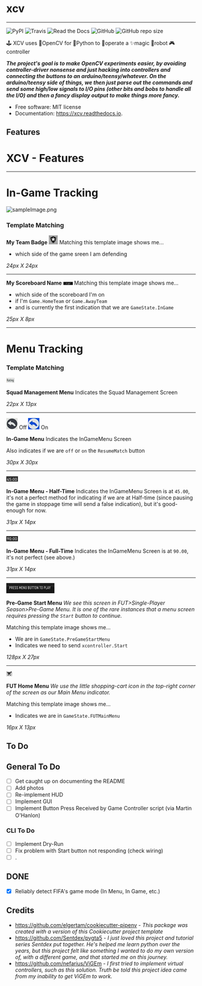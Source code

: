 
# xcv
___


![PyPI](https://img.shields.io/pypi/v/xcv) ![Travis](https://img.shields.io/travis/boo13/xcv.svg) ![Read the Docs](https://readthedocs.org/projects/xcv/badge/?version=latest) ![GitHub](https://img.shields.io/github/license/boo13/xcv) ![GitHub repo size](https://img.shields.io/github/repo-size/boo13/xcv)

🕹 XCV uses 👾OpenCV for 🐍Python to 👷‍operate a ✨magic 🤖robot 🎮controller


*__The project's goal is to make OpenCV experiments easier, by avoiding controller-driver nonsense and just hacking into controllers and connecting the buttons to an arduino/teensy/whatever. On the arduino/teensy side of things, we then just parse out the commands and send some high/low signals to I/O pins (other bits and bobs to handle all the I/O) and then a fancy display output to make things more fancy.__*


* Free software: MIT license
* Documentation: https://xcv.readthedocs.io.


Features
--------

# XCV - Features
---

# In-Game Tracking
![sampleImage.png](templates/9AE59C7D0382C17C2FF7161FD6CCEAF8.png)

### Template Matching

**My Team Badge**
![myTeamBadge.jpg](/templates/myTeamBadge.jpg)
Matching this template image shows me...
* which side of the game sreen I am defending

_24px X 24px_
___
**My Scoreboard Name**
![myTeamScoreboardName.png](/templates/myTeamScoreboardName.png)
Matching this template image shows me...
* which side of the scoreboard I'm on
* if I'm `Game.HomeTeam` or `Game.AwayTeam`
* and is currently the first indication that we are `GameState.InGame`

_25px X 8px_

---

# Menu Tracking

### Template Matching

![SquadManagement.png](https://github.com/boo13/xcv/blob/master/templates/SquadManagement.png)

**Squad Management Menu**
Indicates the Squad Management Screen

_22px X 13px_
___
![InGameMenu_ResumeMatch_Off.png](https://github.com/boo13/xcv/blob/master/templates/Menu/InGameMenu_ResumeMatch_Off.png) Off ![InGameMenu_ResumeMatch_On.png](https://github.com/boo13/xcv/blob/master/templates/Menu/InGameMenu_ResumeMatch_On.png) On

**In-Game Menu**
Indicates the InGameMenu Screen

Also indicates if we are `off` or `on` the `ResumeMatch` button

_30px X 30px_
___
![45min.png](https://github.com/boo13/xcv/blob/master/templates/45min.png)

**In-Game Menu - Half-Time**
Indicates the InGameMenu Screen is at `45.00`, it's not a perfect method for indicating if we are at Half-time (since pausing the game in stoppage time will send a false indication), but it's good-enough for now. 

_31px X 14px_
___

![90min.png](https://github.com/boo13/xcv/blob/master/templates/90min.png)

**In-Game Menu - Full-Time**
Indicates the InGameMenu Screen is at `90.00`, it's not perfect (see above.)


_31px X 14px_
___
![StartBtn.png](https://github.com/boo13/xcv/blob/master/templates/StartBtn.png)

**Pre-Game Start Menu**
_We see this screen in FUT>Single-Player Season>Pre-Game Menu. It is one of the rare instances that a menu screen requires pressing the `Start` button to continue._

Matching this template image shows me...
* We are in `GameState.PreGameStartMenu`
* Indicates we need to send `xcontroller.Start`

_128px X 27px_
___
![HomeMenu_Cart.png](https://github.com/boo13/xcv/blob/master/templates/HomeMenu_Cart.png)

**FUT Home Menu**
_We use the little shopping-cart icon in the top-right corner of the screen as our Main Menu indicator._

Matching this template image shows me...
* Indicates we are in `GameState.FUTMainMenu`

_16px X 13px_



To Do
-------
## General To Do
- [ ] Get caught up on documenting the README
- [ ] Add photos
- [ ] Re-implement HUD
- [ ] Implement GUI
- [ ] Implement Button Press Received by Game Controller script (via Martin O'Hanlon)

### CLI To Do
- [ ] Implement Dry-Run
- [ ] Fix problem with Start button not responding (check wiring)
- [ ] .

## DONE
- [X] Reliably detect FIFA's game mode (In Menu, In Game, etc.)  


Credits
-------
* <https://github.com/elgertam/cookiecutter-pipenv> - _This package was created with a version of this Cookiecutter project template_
* <https://github.com/Sentdex/pygta5> - _I just loved this project and tutorial series Sentdex put together. He's helped me learn python over the years, but this project felt like something I wanted to do my own version of, with a different game, and that started me on this journey._
* <https://github.com/nefarius/ViGEm> - _I first tried to implement virtual controllers, such as this solution. Truth be told this project idea came from my inability to get ViGEm to work._